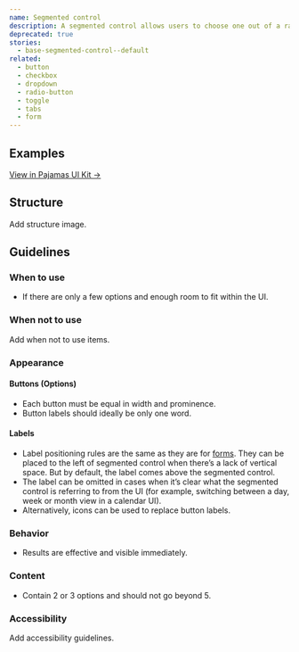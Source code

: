 ```yaml
---
name: Segmented control
description: A segmented control allows users to choose one out of a range of available options. It is a button group of equal options where only one can be selected and active. There must always be one option active.
deprecated: true
stories:
  - base-segmented-control--default
related:
  - button
  - checkbox
  - dropdown
  - radio-button
  - toggle
  - tabs
  - form 
---
```


## Examples

<story-viewer story-name="base-segmented-control--default"></story-viewer>

[View in Pajamas UI Kit →](https://www.figma.com/file/qEddyqCrI7kPSBjGmwkZzQ/Component-library?node-id=425%3A135)

## Structure

<todo>Add structure image.</todo>

## Guidelines

### When to use

- If there are only a few options and enough room to fit within the UI.

### When not to use

<todo>Add when not to use items.</todo>

### Appearance

#### Buttons (Options)

- Each button must be equal in width and prominence.
- Button labels should ideally be only one word. 

#### Labels

- Label positioning rules are the same as they are for [forms](/components/form). They can be placed to the left of segmented control when there’s a lack of vertical space. But by default, the label comes above the segmented control.
- The label can be omitted in cases when it’s clear what the segmented control is referring to from the UI (for example, switching between a day, week or month view in a calendar UI).
- Alternatively, icons can be used to replace button labels.

### Behavior

- Results are effective and visible immediately.

### Content

- Contain 2 or 3 options and should not go beyond 5.

### Accessibility

<todo>Add accessibility guidelines.</todo>
